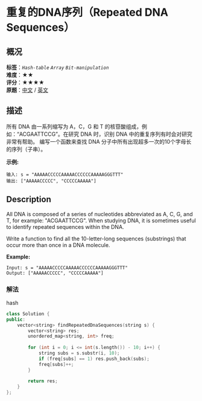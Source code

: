 # 重复的DNA序列（Repeated DNA Sequences）
## 概况
**标签**：*`Hash-table`*  *`Array`*  *`Bit-manipulation`*<br>
**难度**：★★<br>
**评分**：★★★★<br>
**原题**：[中文](https://leetcode-cn.com/problems/repeated-dna-sequences) / [英文](https://leetcode.com/problems/repeated-dna-sequences)

## 描述
所有 DNA 由一系列缩写为 A，C，G 和 T 的核苷酸组成，例如：&ldquo;ACGAATTCCG&rdquo;。在研究 DNA 时，识别 DNA 中的重复序列有时会对研究非常有帮助。
编写一个函数来查找 DNA 分子中所有出现超多一次的10个字母长的序列（子串）。

**示例:**
```
输入: s = "AAAAACCCCCAAAAACCCCCCAAAAAGGGTTT"
输出: ["AAAAACCCCC", "CCCCCAAAAA"]
```

## Description
All DNA is composed of a series of nucleotides abbreviated as A, C, G, and T, for example: "ACGAATTCCG". When studying DNA, it is sometimes useful to identify repeated sequences within the DNA.

Write a function to find all the 10-letter-long sequences (substrings) that occur more than once in a DNA molecule.

**Example:**
```
Input: s = "AAAAACCCCCAAAAACCCCCCAAAAAGGGTTT"
Output: ["AAAAACCCCC", "CCCCCAAAAA"]
```


### 解法
hash
```c++
class Solution {
public:
    vector<string> findRepeatedDnaSequences(string s) {
        vector<string> res;
        unordered_map<string, int> freq;
        
        for (int i = 0; i <= int(s.length()) - 10; i++) {
            string subs = s.substr(i, 10);
            if (freq[subs] == 1) res.push_back(subs);
            freq[subs]++;
        }
        
        return res;
    }
};
```
